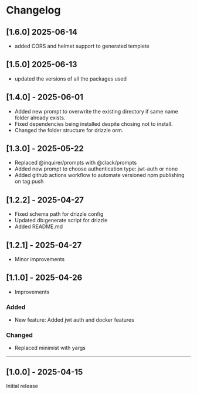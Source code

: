 # Changelog

## [1.6.0] 2025-06-14
- added CORS and helmet support to generated templete

## [1.5.0] 2025-06-13
- updated the versions of all the packages used

## [1.4.0] - 2025-06-01
- Added new prompt to overwrite the existing directory if same name folder already exists.
- Fixed dependencies being installed despite chosing not to install.
- Changed the folder structure for drizzle orm.

## [1.3.0] - 2025-05-22
- Replaced @inquirer/prompts with @clack/prompts
- Added new prompt to choose authentication type: jwt-auth or none
- Added github actions workflow to automate versioned npm publishing on tag push

## [1.2.2] - 2025-04-27
- Fixed schema path for drizzle config
- Updated db:generate script for drizzle
- Added README.md

## [1.2.1] - 2025-04-27
- Minor improvements

## [1.1.0] - 2025-04-26
- Improvements

### Added
- New feature: Added jwt auth and docker features

### Changed
- Replaced minimist with yargs

---

## [1.0.0] - 2025-04-15
Initial release